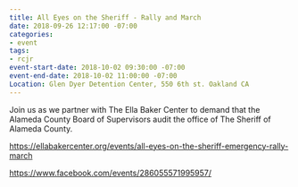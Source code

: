 ```yaml
---
title: All Eyes on the Sheriff - Rally and March
date: 2018-09-26 12:17:00 -07:00
categories:
- event
tags:
- rcjr
event-start-date: 2018-10-02 09:30:00 -07:00
event-end-date: 2018-10-02 11:00:00 -07:00
Location: Glen Dyer Detention Center, 550 6th st. Oakland CA
---
```


Join us as we partner with The Ella Baker Center to demand that the Alameda County Board of Supervisors audit the office of The Sheriff of Alameda County.

https://ellabakercenter.org/events/all-eyes-on-the-sheriff-emergency-rally-march

https://www.facebook.com/events/286055571995957/